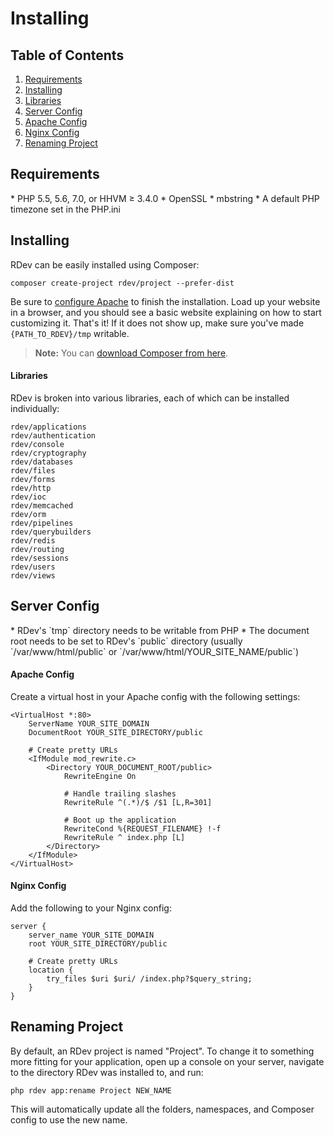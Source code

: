 # Installing

## Table of Contents
1. [Requirements](#requirements)
2. [Installing](#installing)
  1. [Libraries](#libraries)
3. [Server Config](#server-config)
  1. [Apache Config](#apache-config)
  2. [Nginx Config](#nginx-config)
4. [Renaming Project](#renaming-project)

<h2 id="requirements">Requirements</h2>
* PHP 5.5, 5.6, 7.0, or HHVM &ge; 3.4.0
* OpenSSL
* mbstring
* A default PHP timezone set in the PHP.ini

<h2 id="installing">Installing</h2>
RDev can be easily installed using Composer:

```
composer create-project rdev/project --prefer-dist
```

Be sure to [configure Apache](#apache-config) to finish the installation.  Load up your website in a browser, and you should see a basic website explaining on how to start customizing it.  That's it!  If it does not show up, make sure you've made `{PATH_TO_RDEV}/tmp` writable.

> **Note:** You can <a href="https://getcomposer.org/download/" target="_blank">download Composer from here</a>.

<h4 id="libraries">Libraries</h4>
RDev is broken into various libraries, each of which can be installed individually:

```
rdev/applications
rdev/authentication
rdev/console
rdev/cryptography
rdev/databases
rdev/files
rdev/forms
rdev/http
rdev/ioc
rdev/memcached
rdev/orm
rdev/pipelines
rdev/querybuilders
rdev/redis
rdev/routing
rdev/sessions
rdev/users
rdev/views
```

<h2 id="server-config">Server Config</h2>
* RDev's `tmp` directory needs to be writable from PHP
* The document root needs to be set to RDev's `public` directory (usually `/var/www/html/public` or `/var/www/html/YOUR_SITE_NAME/public`)

<h4 id="apache-config">Apache Config</h4>
Create a virtual host in your Apache config with the following settings:

```
<VirtualHost *:80>
    ServerName YOUR_SITE_DOMAIN
    DocumentRoot YOUR_SITE_DIRECTORY/public

    # Create pretty URLs
    <IfModule mod_rewrite.c>
        <Directory YOUR_DOCUMENT_ROOT/public>
            RewriteEngine On

            # Handle trailing slashes
            RewriteRule ^(.*)/$ /$1 [L,R=301]

            # Boot up the application
            RewriteCond %{REQUEST_FILENAME} !-f
            RewriteRule ^ index.php [L]
        </Directory>
    </IfModule>
</VirtualHost>

```

<h4 id="nginx-config">Nginx Config</h4>
Add the following to your Nginx config:

```
server {
    server_name YOUR_SITE_DOMAIN
    root YOUR_SITE_DIRECTORY/public
    
    # Create pretty URLs
    location {
        try_files $uri $uri/ /index.php?$query_string;
    }
}
```

<h2 id="renaming-project">Renaming Project</h2>
By default, an RDev project is named "Project".  To change it to something more fitting for your application, open up a console on your server, navigate to the directory RDev was installed to, and run:

```
php rdev app:rename Project NEW_NAME
```

This will automatically update all the folders, namespaces, and Composer config to use the new name.
